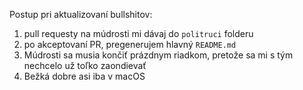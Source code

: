 Postup pri aktualizovaní bullshitov:

1. pull requesty na múdrosti mi dávaj do `politruci` folderu
2. po akceptovaní PR, pregenerujem hlavný `README.md` 
2. Múdrosti sa musia končiť prázdnym riadkom, pretože sa mi s tým nechcelo už toľko zaondievať
3. Bežká dobre asi iba v macOS